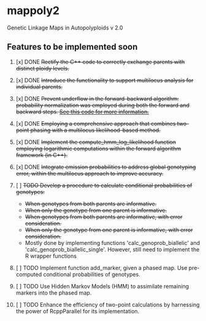 # mappoly2

Genetic Linkage Maps in Autopolyploids v 2.0

## Features to be implemented soon

1. [x] DONE ~~Rectify the C++ code to correctly exchange parents with distinct ploidy levels.~~

2. [x] DONE ~~Introduce the functionality to support multilocus analysis for individual parents.~~

3. [x] DONE ~~Prevent underflow in the forward-backward algorithm: probability normalization was employed during both the forward and backward steps. [See this code for more information.](https://github.com/mmollina/mappoly2/commit/ee4d0b8938b0631e377959d4f8f0c6fa27c0c8e7#diff-f405d1ef79df16b745f22994e5c42adddb61716567b5f0d029ce5de6c9b98cadR341)~~

4. [x] DONE ~~Employing a comprehensive approach that combines two-point phasing with a multilocus likelihood-based method.~~

5. [x] DONE ~~Implement the compute_hmm_log_likelihood function employing logarithmic computations within the forward algorithm framework (in C++).~~

6. [x] DONE ~~Integrate emission probabilities to address global genotyping error, within the multilocus approach to improve accuracy.~~ 

7. [ ] ~~TODO Develop a procedure to calculate conditional probabilities of genotypes:~~
    - ~~When genotypes from both parents are informative.~~
    - ~~When only the genotype from one parent is informative.~~
    - ~~When genotypes from both parents are informative, with error consideration.~~
    - ~~When only the genotype from one parent is informative, with error consideration.~~
    - Mostly done by implementing functions 'calc_genoprob_biallelic' and 'calc_genoprob_biallelic_single'. However, still need to implement the R wrapper functions
    
8. [ ] TODO Implement function add_marker, given a phased map. Use pre-computed conditional probabilities of genotypes. 

9. [ ] TODO Use Hidden Markov Models (HMM) to assimilate remaining markers into the phased map.

10. [ ] TODO Enhance the efficiency of two-point calculations by harnessing the power of RcppParallel for its implementation.
